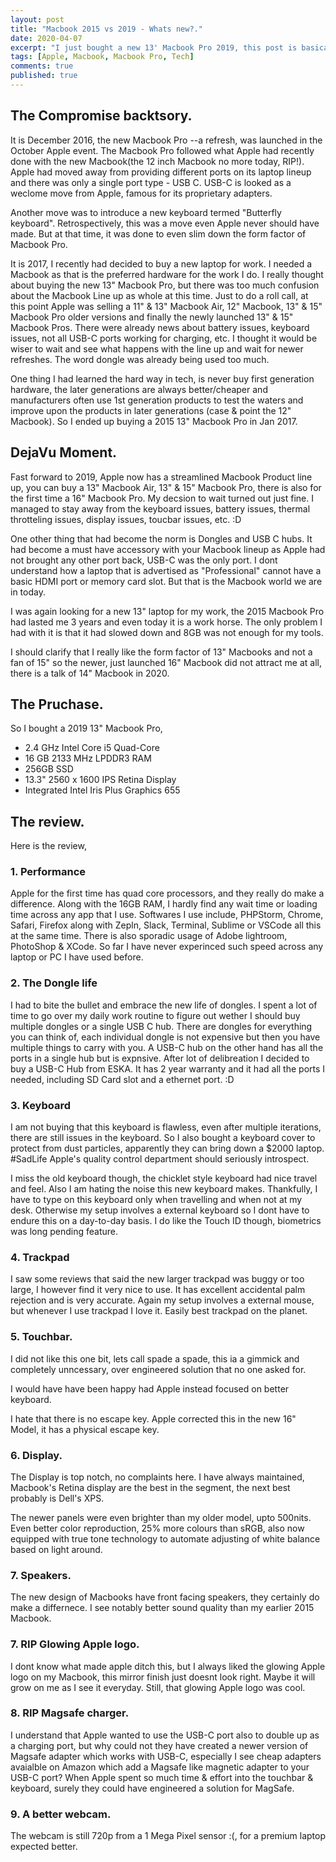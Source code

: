 ```yaml
---
layout: post
title: "Macbook 2015 vs 2019 - Whats new?."
date: 2020-04-07
excerpt: "I just bought a new 13' Macbook Pro 2019, this post is basically a first impressions on a lot of things."
tags: [Apple, Macbook, Macbook Pro, Tech]
comments: true
published: true
---
```


## The Compromise backtsory.
It is December 2016, the new Macbook Pro --a refresh, was launched in the October Apple event. The Macbook Pro followed what Apple had recently done with the new Macbook(the 12 inch Macbook no more today, RIP!). Apple had moved away from providing different ports on its laptop lineup and there was only a single port type - USB C. USB-C is looked as a weclome move from Apple, famous for its proprietary adapters.

Another move was to introduce a new keyboard termed "Butterfly keyboard". Retrospectively, this was a move even Apple never should have made. But at that time, it was done to even slim down the form factor of Macbook Pro.

It is 2017, I recently had decided to buy a new laptop for work. I needed a Macbook as that is the preferred hardware for the work I do. I really thought about buying the new 13" Macbook Pro, but there was too much confusion about the Macbook Line up as whole at this time. Just to do a roll call, at this point Apple was selling a 11" & 13" Macbook Air, 12" Macbook, 13" & 15" Macbook Pro older versions and finally the newly launched 13" & 15" Macbook Pros. There were already news about battery issues, keyboard issues, not all USB-C ports working for charging, etc. I thought it would be wiser to wait and see what happens with the line up and wait for newer refreshes. The word dongle was already being used too much.

One thing I had learned the hard way in tech, is never buy first generation hardware, the later generations are always better/cheaper and manufacturers often use 1st generation products to test the waters and improve upon the products in later generations (case & point the 12" Macbook). So I ended up buying a 2015 13" Macbook Pro in Jan 2017.

## DejaVu Moment.

Fast forward to 2019, Apple now has a streamlined Macbook Product line up, you can buy a 13" Macbook Air, 13" & 15" Macbook Pro, there is also for the first time a 16" Macbook Pro. My decsion to wait turned out just fine. I managed to stay away from the keyboard issues, battery issues, thermal throtteling issues, display issues, toucbar issues, etc. :D

One other thing that had become the norm is Dongles and USB C hubs. It had become a must have accessory with your Macbook lineup as Apple had not brought any other port back, USB-C was the only port. I dont understand how a laptop that is advertised as "Professional" cannot have a basic HDMI port or memory card slot. But that is the Macbook world we are in today.

I was again looking for a new 13" laptop for my work, the 2015 Macbook Pro had lasted me 3 years and even today it is a work horse. The only problem I had with it is that it had slowed down and 8GB was not enough for my tools.

I should clarify that I really like the form factor of 13" Macbooks and not a fan of 15" so the newer, just launched 16" Macbook did not attract me at all, there is a talk of 14" Macbook in 2020.

## The Pruchase.

So I bought a 2019 13" Macbook Pro,
- 2.4 GHz Intel Core i5 Quad-Core
- 16 GB 2133 MHz LPDDR3 RAM
- 256GB SSD
- 13.3" 2560 x 1600 IPS Retina Display
- Integrated Intel Iris Plus Graphics 655

## The review.

Here is the review,

### 1. Performance

Apple for the first time has quad core processors, and they really do make a difference. Along with the 16GB RAM, I hardly find any wait time or loading time across any app that I use. Softwares I use include, PHPStorm, Chrome, Safari, Firefox along with Zepln, Slack, Terminal, Sublime or VSCode all this at the same time. There is also sporadic usage of Adobe lightroom, PhotoShop & XCode. So far I have never experinced such speed across any laptop or PC I have used before.

### 2. The Dongle life

I had to bite the bullet and embrace the new life of dongles. I spent a lot of time to go over my daily work routine to figure out wether I should buy multiple dongles or a single USB C hub. There are dongles for everything you can think of, each individual dongle is not expensive but then you have multiple things to carry with you. A USB-C hub on the other hand has all the ports in a single hub but is expnsive. After lot of delibreation I decided to buy a USB-C Hub from ESKA. It has 2 year warranty and it had all the ports I needed, including SD Card slot and a ethernet port. :D

### 3. Keyboard

I am not buying that this keyboard is flawless, even after multiple iterations, there are still issues in the keyboard. So I also bought a keyboard cover to protect from dust particles, apparently they can bring down a $2000 laptop. #SadLife Apple's quality control department should seriously introspect.

 I miss the old keyboard though, the chicklet style keyboard had nice travel and feel. Also I am hating the noise this new keyboard makes. Thankfully, I have to type on this keyboard only when travelling and when not at my desk. Otherwise my setup involves a external keyboard so I dont have to endure this on a day-to-day basis. I do like the Touch ID though, biometrics was long pending feature.

### 4. Trackpad

I saw some reviews that said the new larger trackpad was buggy or too large, I however find it very nice to use. It has excellent accidental palm rejection and is very accurate. Again my setup involves a external mouse, but whenever I use trackpad I love it. Easily best trackpad on the planet.

### 5. Touchbar.

I did not like this one bit, lets call spade a spade, this ia a gimmick and completely unncessary, over engineered solution that no one asked for.

I would have have been happy had Apple instead focused on better keyboard.

I hate that there is no escape key. Apple corrected this in the new 16" Model, it has a physical escape key.

### 6. Display.

The Display is top notch, no complaints here. I have always maintained, Macbook's Retina display are the best in the segment, the next best probably is Dell's XPS.

The newer panels were even brighter than my older model, upto 500nits. Even better color reproduction, 25% more
colours than sRGB, also now equipped with true tone technology to automate adjusting of white balance based on light around.

### 7. Speakers.

The new design of Macbooks have front facing speakers, they certainly do make a differnece. I see notably better sound quality than my earlier 2015 Macbook.

### 7. RIP Glowing Apple logo.

I dont know what made apple ditch this, but I always liked the glowing Apple logo on my Macbook, this mirror finish just doesnt look right. Maybe it will grow on me as I see it everyday. Still, that glowing Apple logo was cool.

### 8. RIP Magsafe charger.

I understand that Apple wanted to use the USB-C port also to double up as a charging port, but why could not they have created a newer version of Magsafe adapter which works with USB-C, especially I see cheap adapters avaialble on Amazon which add a Magsafe like magnetic adapter to your USB-C port? When Apple spent so much time & effort into the touchbar & keyboard, surely they could have engineered a solution for MagSafe.

### 9. A better webcam.

The webcam is still 720p from a 1 Mega Pixel sensor :(, for a premium laptop expected better.
